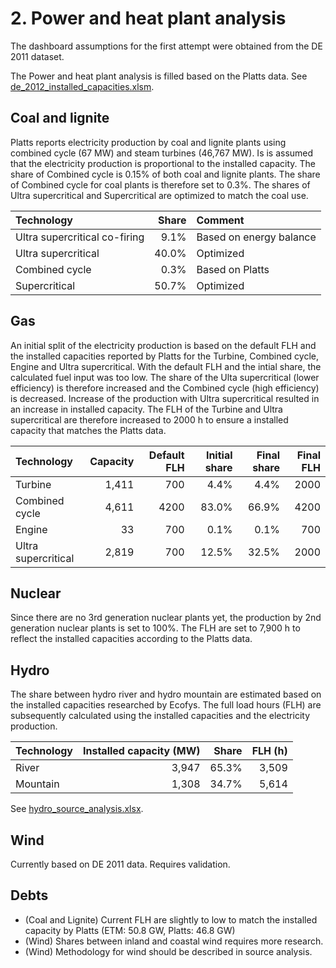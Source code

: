 # 2. Power and heat plant analysis

The dashboard assumptions for the first attempt were obtained from the DE 2011 dataset.

The Power and heat plant analysis is filled based on the Platts data. See [de_2012_installed_capacities.xlsm](../2_power_and_heat_plant/de_2012_installed_capacities.xlsm).


## Coal and lignite

Platts reports electricity production by coal and lignite plants using combined cycle  (67 MW) and steam turbines (46,767 MW). Is is assumed that the electricity production is proportional to the installed capacity. The share of Combined cycle is 0.15% of both coal and lignite plants. The share of Combined cycle for coal plants is therefore set to 0.3%. The shares of Ultra supercritical and Supercritical are optimized to match the coal use. 

| Technology                    | Share | Comment                 |
| :---------------------------- | ----: | :---------------------- |
| Ultra supercritical co-firing |  9.1% | Based on energy balance |
| Ultra supercritical           | 40.0% | Optimized               |
| Combined cycle                |  0.3% | Based on Platts         |
| Supercritical                 | 50.7% | Optimized               |


## Gas

An initial split of the electricity production is based on the default FLH and the installed capacities reported by Platts for the Turbine, Combined cycle, Engine and Ultra supercritical. With the default FLH and the intial share, the calculated fuel input was too low. The share of the Ulta supercritical (lower efficiency) is therefore increased and the Combined cycle (high efficiency) is decreased. Increase of the production with Ultra supercritical resulted in an increase in installed capacity. The FLH of the Turbine and Ultra supercritical are therefore increased to 2000 h to ensure a installed capacity that matches the Platts data.

| Technology | Capacity | Default FLH | Initial share | Final share | Final FLH |
| :--------- | -------: | ----------: | ------------: | ----------: | --------: |
| Turbine             | 1,411 |  700 |  4.4% |  4.4% | 2000 |
| Combined cycle      | 4,611 | 4200 | 83.0% | 66.9% | 4200 |
| Engine              |    33 |  700 |  0.1% |  0.1% |  700 |
| Ultra supercritical | 2,819 |  700 | 12.5% | 32.5% | 2000 |


## Nuclear

Since there are no 3rd generation nuclear plants yet, the production by 2nd generation nuclear plants is set to 100%. The FLH are set to 7,900 h to reflect the installed capacities according to the Platts data.


## Hydro

The share between hydro river and hydro mountain are estimated based on the installed capacities researched by Ecofys. The full load hours (FLH) are subsequently calculated using the installed capacities and the electricity production.

| Technology | Installed capacity (MW) | Share | FLH (h) |
| :--------- | ----------------------: | ----: | ------: |
| River      |                   3,947 | 65.3% |   3,509 |
| Mountain   |                   1,308 | 34.7% |   5,614 |

See [hydro_source_analysis.xlsx](../../../eu/2012/2_power_and_heat_plant/hydro_source_analysis.xlsx).


## Wind

Currently based on DE 2011 data. Requires validation.


## Debts

- (Coal and Lignite) Current FLH are slightly to low to match the installed capacity by Platts (ETM: 50.8 GW, Platts: 46.8 GW)
- (Wind) Shares between inland and coastal wind requires more research.
- (Wind) Methodology for wind should be described in source analysis.